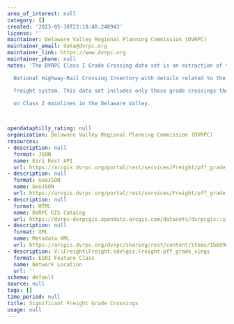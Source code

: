 ```yaml
---
area_of_interest: null
category: []
created: '2023-05-30T22:10:48.248943'
license: ''
maintainer: Delaware Valley Regional Planning Commission (DVRPC)
maintainer_email: data@dvrpc.org
maintainer_link: https://www.dvrpc.org
maintainer_phone: null
notes: 'The DVRPC Class I Grade Crossing data set is an extraction of the U.S. DOT

  National Highway-Rail Crossing Inventory with details related to the regional

  freight system. This data set includes only those grade crossings that exist

  on Class I mainlines in the Delaware Valley.


  '
opendataphilly_rating: null
organization: Delaware Valley Regional Planning Commission (DVRPC)
resources:
- description: null
  format: JSON
  name: Esri Rest API
  url: https://arcgis.dvrpc.org/portal/rest/services/Freight/pff_grade_xings/FeatureServer/0
- description: null
  format: GeoJSON
  name: GeoJSON
  url: https://arcgis.dvrpc.org/portal/rest/services/Freight/pff_grade_xings/FeatureServer/0/query?where=1=1&outsr=4326&outfields=*&f=geojson
- description: null
  format: HTML
  name: DVRPC GIS Catalog
  url: https://dvrpc-dvrpcgis.opendata.arcgis.com/datasets/dvrpcgis::significant-freight-grade-crossings
- description: null
  format: XML
  name: Metadata XML
  url: https://arcgis.dvrpc.org/dvrpc/sharing/rest/content/items/1b689dfd3fa6450cba6ab633815ae6c5/info/metadata/metadata.xml?format=default
- description: V:\Freight\Freight.sde\gis.Freight.pff_grade_xings
  format: ESRI Feature Class
  name: Network Location
  url: ''
schema: default
source: null
tags: []
time_period: null
title: Significant Freight Grade Crossings
usage: null
---
```

